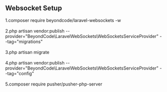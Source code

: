 
## Websocket Setup

1.composer require beyondcode/laravel-websockets -w <br> <br>
2.php artisan vendor:publish --provider="BeyondCode\LaravelWebSockets\WebSocketsServiceProvider" --tag="migrations"  <br> <br>
3.php artisan migrate  <br> <br>
4.php artisan vendor:publish --provider="BeyondCode\LaravelWebSockets\WebSocketsServiceProvider" --tag="config"  <br> <br>
5.composer require pusher/pusher-php-server  <br> <br>
